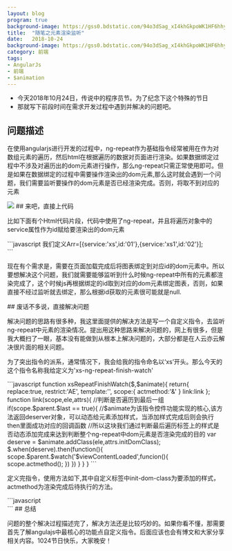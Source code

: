 ```yaml
---
layout: blog
program: true
background-image: https://gss0.bdstatic.com/94o3dSag_xI4khGkpoWK1HF6hhy/baike/c0%3Dbaike80%2C5%2C5%2C80%2C26/sign=911e0d8af403738dca470470d272db34/5882b2b7d0a20cf419b28cf574094b36acaf99fd.jpg
title:  "随笔之元素渲染监听"
date:   2018-10-24
background-image: https://gss0.bdstatic.com/94o3dSag_xI4khGkpoWK1HF6hhy/baike/c0%3Dbaike80%2C5%2C5%2C80%2C26/sign=911e0d8af403738dca470470d272db34/5882b2b7d0a20cf419b28cf574094b36acaf99fd.jpg
category: 前端
tags:
- AngularJs
- 前端
- $animation
---
```


- 今天2018年10月24日，传说中的程序员节。为了纪念下这个特殊的节日
- 那就写下前段时间在需求开发过程中遇到并解决的问题吧。

## 问题描述

<p>在使用angularjs进行开发的过程中，ng-repeat作为基础指令经常被用在作为对数组元素的遍历，然后html在根据遍历的数据对页面进行渲染。如果数据绑定过程中不涉及对遍历出的dom元素进行操作，那么ng-repeat只需正常使用即可。但是如果在数据绑定的过程中需要操作渲染出的dom元素,那么这时就会遇到一个问题，我们需要监听要操作的dom元素是否已经渲染完成。否则，将取不到对应的元素</p>

<img src="http://img0.ph.126.net/NMzFC0I0UL3zDD5vZQKXfw==/6631461390866443161.jpeg"/>
## 来吧，直接上代码
<p>比如下面有个Html代码片段，代码中使用了ng-repeat，并且将遍历对象中的service属性作为id赋给要渲染出的dom元素</p>
```javascript
  我们定义Arr=[{service:'xs',id:'01'},{service:'xs1',id:'02'}];
  <div ng-repeat="obj in Arr">
    <div id="obj.service"></div>
  </div>
 ``` 
 <p>现在有个需求是，需要在页面加载完成后将图表绑定到对应id的dom元素中。所以要想解决这个问题，我们就需要能够监听到什么时候ng-repeat中所有的元素都渲染完成了，这个时候js再根据绑定的id取到对应的dom元素绑定图表，否则，如果直接不经过监听就去绑定，那么根据id获取的元素很可能就是null.</p>
## 废话不多说，直接解决问题
<p>解决问题的思路有很多种，我这里面提供的解决方法是写一个自定义指令，去监听ng-repeat中元素的渲染情况。提出用这种思路来解决问题的，网上有很多，但是我大概扫了一眼，基本没有能做到从根本上解决问题的，大部分都是在人云亦云解决很片面的相关问题。</p>
<p>为了突出指令的派系，通常情况下，我会给我的指令命名以‘xs’开头。那么今天的这个指令名称我给定义为'xs-ng-repeat-finish-watch'</p>
```javascript
function xsRepeatFinishWatch($,$animate){
  return{
    replace:true,
    restrict:'AE',
    template:'',
    scope:{
    actmethod:'&'
    }
    link:link
  };
  function link(scope,ele,attrs){
     //判断是否遍历到最后一组
     if(scope.$parent.$last == true){
     //$animate为该指令控件功能实现的核心,该方法返回deserver对象，可以动态给元素添加样式，当添加样式完成后则会执行then里面成功对应的回调函数
     //所以这块我们通过判断最后遍历标签上的样式是否动态添加完成来达到判断整个ng-repeat中dom元素是否渲染完成的目的
      var deserve = $animate.addClass(ele,attrs.initDomClass);
      $.when(deserve).then(function(){
        scope.$parent.$watch('$viewContentLoaded',funcion(){
          scope.actmethod();
        })
      })
   }
  }
}
```
<p>定义完指令，使用方法如下,其中自定义标签中init-dom-class为要添加的样式，actmethod为渲染完成后待执行的方法。</p>
```javascript
  <div ng-repeat="obj in Arr">
    <div id="obj.service"></div>
    <xs-ng-repeat-finish-watch init-dom-class-"domfinish" actmethod="doPrinter()"></xs-ng-repeat-finish-watch>
  </div>
```
## 总结
<p>问题的整个解决过程描述完了，解决方法还是比较巧妙的。如果你看不懂，那需要首先了解angulajs中最核心的功能点自定义指令。后面应该也会有博文和大家分享相关内容。1024节日快乐，大家晚安！</p>